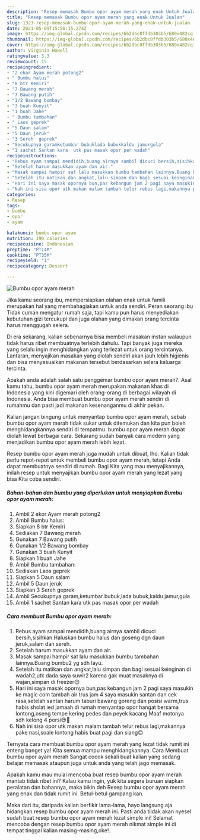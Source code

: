 ```yaml
---
description: "Resep memasak Bumbu opor ayam merah yang enak Untuk Jualan"
title: "Resep memasak Bumbu opor ayam merah yang enak Untuk Jualan"
slug: 1323-resep-memasak-bumbu-opor-ayam-merah-yang-enak-untuk-jualan
date: 2021-05-09T15:56:15.274Z
image: https://img-global.cpcdn.com/recipes/6b2dbc8ffdb303b5/680x482cq70/bumbu-opor-ayam-merah-foto-resep-utama.jpg
thumbnail: https://img-global.cpcdn.com/recipes/6b2dbc8ffdb303b5/680x482cq70/bumbu-opor-ayam-merah-foto-resep-utama.jpg
cover: https://img-global.cpcdn.com/recipes/6b2dbc8ffdb303b5/680x482cq70/bumbu-opor-ayam-merah-foto-resep-utama.jpg
author: Virginia Howell
ratingvalue: 3.3
reviewcount: 15
recipeingredient:
- "2 ekor Ayam merah potong2"
- " Bumbu halus"
- "8 btr Kemiri"
- "7 Bawang merah"
- "7 Bawang putih"
- "1/2 Bawang bombay"
- "3 buah Kunyit"
- "1 buah Jahe"
- " Bumbu tambahan"
- " Laos geprek"
- "5 Daun salam"
- "5 Daun jeruk"
- "3 Sereh  geprek"
- "Secukupnya garamketumbar bubuklada bubukkaldu jamurgula"
- "1 sachet Santan kara  utk pas masak opor per wadah"
recipeinstructions:
- "Rebus ayam sampai mendidih,buang airnya sambil dicuci bersih,sisihkan.Haluskan bumbu halus dan goseng dgn daun jeruk,salam dan sereh."
- "Setelah harum masukkan ayam dan air."
- "Masak sampai hampir sat lalu masukkan bumbu tambahan lainnya.Buang bumbu2 yg sdh layu."
- "Setelah itu matikan dan angkat,lalu simpan dan bagi sesuai keinginan di wadah2,utk dada saya suwir2 karena gak muat masaknya di wajan,simpan di freezer😊"
- "Hari ini saya masak opornya bun,pas kebangun jam 2 pagi saya masukin ke magic com tambah air trus jam 4 saya masukin santan dan cek rasa,setelah santan harum taburi bawang goreng dan posisi warm,trus habis sholat ied jamaah di rumah menyantap opor hangat bersama lontong,oseng tempe kering pedes dan peyek kacang.Maaf motonya sdh kelong 4 porsi😍🙏"
- "Nah ini sisa opor utk makan malam tambah telur rebus lagi,makannya pake nasi,soale lontong habis buat pagi dan siang😍"
categories:
- Resep
tags:
- bumbu
- opor
- ayam

katakunci: bumbu opor ayam 
nutrition: 190 calories
recipecuisine: Indonesian
preptime: "PT14M"
cooktime: "PT35M"
recipeyield: "1"
recipecategory: Dessert

---
```



![Bumbu opor ayam merah](https://img-global.cpcdn.com/recipes/6b2dbc8ffdb303b5/680x482cq70/bumbu-opor-ayam-merah-foto-resep-utama.jpg)

Jika kamu seorang ibu, mempersiapkan olahan enak untuk famili merupakan hal yang membahagiakan untuk anda sendiri. Peran seorang ibu Tidak cuman mengatur rumah saja, tapi kamu pun harus menyediakan kebutuhan gizi tercukupi dan juga olahan yang dimakan orang tercinta harus menggugah selera.

Di era  sekarang, kalian sebenarnya bisa membeli masakan instan walaupun tidak harus ribet membuatnya terlebih dahulu. Tapi banyak juga mereka yang selalu ingin menghidangkan yang terlezat untuk orang tercintanya. Lantaran, menyajikan masakan yang diolah sendiri akan jauh lebih higienis dan bisa menyesuaikan makanan tersebut berdasarkan selera keluarga tercinta. 



Apakah anda adalah salah satu penggemar bumbu opor ayam merah?. Asal kamu tahu, bumbu opor ayam merah merupakan makanan khas di Indonesia yang kini digemari oleh orang-orang di berbagai wilayah di Indonesia. Anda bisa membuat bumbu opor ayam merah sendiri di rumahmu dan pasti jadi makanan kesenanganmu di akhir pekan.

Kalian jangan bingung untuk menyantap bumbu opor ayam merah, sebab bumbu opor ayam merah tidak sukar untuk ditemukan dan kita pun boleh menghidangkannya sendiri di tempatmu. bumbu opor ayam merah dapat diolah lewat berbagai cara. Sekarang sudah banyak cara modern yang menjadikan bumbu opor ayam merah lebih lezat.

Resep bumbu opor ayam merah juga mudah untuk dibuat, lho. Kalian tidak perlu repot-repot untuk membeli bumbu opor ayam merah, tetapi Anda dapat membuatnya sendiri di rumah. Bagi Kita yang mau menyajikannya, inilah resep untuk menyajikan bumbu opor ayam merah yang lezat yang bisa Kita coba sendiri.

<!--inarticleads1-->

##### Bahan-bahan dan bumbu yang diperlukan untuk menyiapkan Bumbu opor ayam merah:

1. Ambil 2 ekor Ayam merah potong2
1. Ambil  Bumbu halus:
1. Siapkan 8 btr Kemiri
1. Sediakan 7 Bawang merah
1. Gunakan 7 Bawang putih
1. Gunakan 1/2 Bawang bombay
1. Gunakan 3 buah Kunyit
1. Siapkan 1 buah Jahe
1. Ambil  Bumbu tambahan:
1. Sediakan  Laos geprek
1. Siapkan 5 Daun salam
1. Ambil 5 Daun jeruk
1. Siapkan 3 Sereh  geprek
1. Ambil Secukupnya garam,ketumbar bubuk,lada bubuk,kaldu jamur,gula
1. Ambil 1 sachet Santan kara  utk pas masak opor per wadah




<!--inarticleads2-->

##### Cara membuat Bumbu opor ayam merah:

1. Rebus ayam sampai mendidih,buang airnya sambil dicuci bersih,sisihkan.Haluskan bumbu halus dan goseng dgn daun jeruk,salam dan sereh.
1. Setelah harum masukkan ayam dan air.
1. Masak sampai hampir sat lalu masukkan bumbu tambahan lainnya.Buang bumbu2 yg sdh layu.
1. Setelah itu matikan dan angkat,lalu simpan dan bagi sesuai keinginan di wadah2,utk dada saya suwir2 karena gak muat masaknya di wajan,simpan di freezer😊
1. Hari ini saya masak opornya bun,pas kebangun jam 2 pagi saya masukin ke magic com tambah air trus jam 4 saya masukin santan dan cek rasa,setelah santan harum taburi bawang goreng dan posisi warm,trus habis sholat ied jamaah di rumah menyantap opor hangat bersama lontong,oseng tempe kering pedes dan peyek kacang.Maaf motonya sdh kelong 4 porsi😍🙏
1. Nah ini sisa opor utk makan malam tambah telur rebus lagi,makannya pake nasi,soale lontong habis buat pagi dan siang😍




Ternyata cara membuat bumbu opor ayam merah yang lezat tidak rumit ini enteng banget ya! Kita semua mampu menghidangkannya. Cara Membuat bumbu opor ayam merah Sangat cocok sekali buat kalian yang sedang belajar memasak ataupun juga untuk anda yang telah jago memasak.

Apakah kamu mau mulai mencoba buat resep bumbu opor ayam merah mantab tidak ribet ini? Kalau kamu ingin, yuk kita segera buruan siapkan peralatan dan bahannya, maka bikin deh Resep bumbu opor ayam merah yang enak dan tidak rumit ini. Betul-betul gampang kan. 

Maka dari itu, daripada kalian berfikir lama-lama, hayo langsung aja hidangkan resep bumbu opor ayam merah ini. Pasti anda tiidak akan nyesel sudah buat resep bumbu opor ayam merah lezat simple ini! Selamat mencoba dengan resep bumbu opor ayam merah nikmat simple ini di tempat tinggal kalian masing-masing,oke!.

